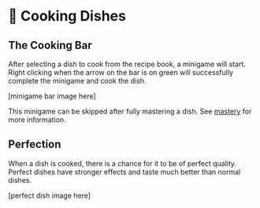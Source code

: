 # 🍳 Cooking Dishes

## The Cooking Bar

After selecting a dish to cook from the recipe book, a minigame will start.<br>
Right clicking when the arrow on the bar is on green will successfully complete the minigame and cook the dish.

[minigame bar image here]

This minigame can be skipped after fully mastering a dish.
See [mastery](https://#) for more information.

## Perfection

When a dish is cooked, there is a chance for it to be of perfect quality.<br>
Perfect dishes have stronger effects and taste much better than normal dishes.

[perfect dish image here]
